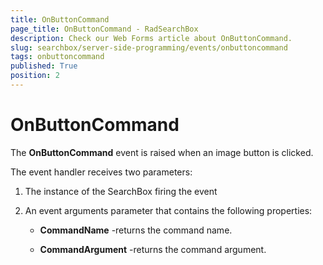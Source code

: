 ```yaml
---
title: OnButtonCommand
page_title: OnButtonCommand - RadSearchBox
description: Check our Web Forms article about OnButtonCommand.
slug: searchbox/server-side-programming/events/onbuttoncommand
tags: onbuttoncommand
published: True
position: 2
---
```


# OnButtonCommand




The **OnButtonCommand** event is raised when an image button is clicked.

The event handler receives two parameters:

1. The instance of the SearchBox firing the event

1. An event arguments parameter that contains the following properties:

	* **CommandName** -returns the command name.

	* **CommandArgument** -returns the command argument.
